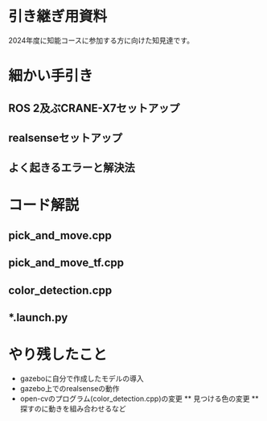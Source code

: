 # 引き継ぎ用資料
2024年度に知能コースに参加する方に向けた知見達です。

# 細かい手引き
## ROS 2及ぶCRANE-X7セットアップ

## realsenseセットアップ

## よく起きるエラーと解決法


# コード解説
## pick_and_move.cpp

## pick_and_move_tf.cpp

## color_detection.cpp

## *.launch.py


# やり残したこと
* gazeboに自分で作成したモデルの導入
* gazebo上でのrealsenseの動作
* open-cvのプログラム(color_detection.cpp)の変更
** 見つける色の変更
** 探すのに動きを組み合わせるなど
